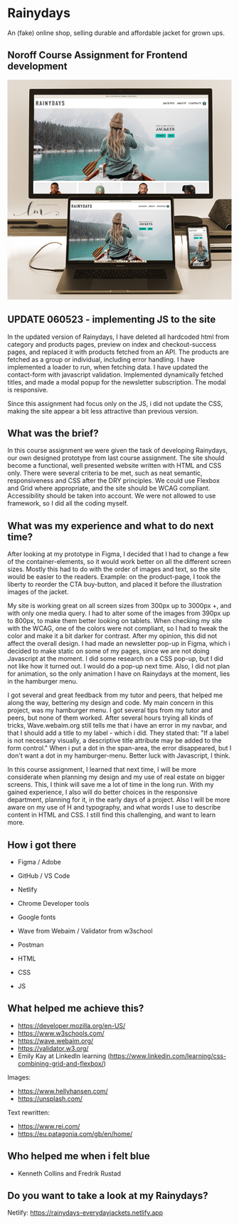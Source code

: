 # Rainydays

An (fake) online shop, selling durable and affordable jacket for grown ups.

## Noroff Course Assignment for Frontend development

<img src="images/rainydays-presentation.jpg">

## UPDATE 060523 - implementing JS to the site

In the updated version of Rainydays, I have deleted all hardcoded html from category and products pages, preview on index and checkout-success pages, and replaced it with products fetched from an API. The products are fetched as a group or individual, including error handling. I have implemented a loader to run, when fetching data.
I have updated the contact-form with javascript validation. Implemented dynamically fetched titles, and made a modal popup for the newsletter subscription. The modal is responsive.

Since this assignment had focus only on the JS, i did not update the CSS, making the site appear a bit less attractive than previous version.

## What was the brief?

In this course assignment we were given the task of developing Rainydays, our own designed prototype from last course assignment. The site should become a functional, well presented website written with HTML and CSS only. There were several criteria to be met, such as neat semantic, responsiveness and CSS after the DRY principles. We could use Flexbox and Grid where appropriate, and the site should be WCAG compliant. Accessibility should be taken into account.
We were not allowed to use framework, so I did all the coding myself.

## What was my experience and what to do next time?

After looking at my prototype in Figma, I decided that I had to change a few of the container-elements, so it would work better on all the different screen sizes. Mostly this had to do with the order of images and text, so the site would be easier to the readers.
Example: on the product-page, I took the liberty to reorder the CTA buy-button, and placed it before the illustration images of the jacket.

My site is working great on all screen sizes from 300px up to 3000px +, and with only one media query. I had to alter some of the images from 390px up to 800px, to make them better looking on tablets.
When checking my site with the WCAG, one of the colors were not compliant, so I had to tweak the color and make it a bit darker for contrast. After my opinion, this did not affect the overall design.
I had made an newsletter pop-up in Figma, which i decided to make static on some of my pages, since we are not doing Javascript at the moment. I did some research on a CSS pop-up, but I did not like how it turned out. I would do a pop-up next time. Also, I did not plan for animation, so the only animation I have on Rainydays at the moment, lies in the hamburger menu.

I got several and great feedback from my tutor and peers, that helped me along the way, bettering my design and code.
My main concern in this project, was my hamburger menu. I got several tips from my tutor and peers, but none of them worked. After several hours trying all kinds of tricks, Wave.webaim.org still tells me that i have an error in my navbar, and that I should add a title to my label - which i did. They stated that: "If a label is not necessary visually, a descriptive title attribute may be added to the form control."
When i put a dot in the span-area, the error disappeared, but I don't want a dot in my hamburger-menu. Better luck with Javascript, I think.

In this course assignment, I learned that next time, I will be more considerate when planning my design and my use of real estate on bigger screens. This, I think will save me a lot of time in the long run. With my gained experience, I also will do better choices in the responsive department, planning for it, in the early days of a project. Also I will be more aware on my use of H and typography, and what words I use to describe content in HTML and CSS. I still find this challenging, and want to learn more.

## How i got there

- Figma / Adobe
- GitHub / VS Code
- Netlify
- Chrome Developer tools
- Google fonts
- Wave from Webaim / Validator from w3school
- Postman

- HTML
- CSS
- JS

## What helped me achieve this?

- https://developer.mozilla.org/en-US/
- https://www.w3schools.com/
- https://wave.webaim.org/
- https://validator.w3.org/
- Emily Kay at LinkedIn learning
  (https://www.linkedin.com/learning/css-combining-grid-and-flexbox/)

Images:

- https://www.hellyhansen.com/
- https://unsplash.com/

Text rewritten:

- https://www.rei.com/
- https://eu.patagonia.com/gb/en/home/

## Who helped me when i felt blue

- Kenneth Collins and Fredrik Rustad

## Do you want to take a look at my Rainydays?

Netlify: https://rainydays-everydayjackets.netlify.app

